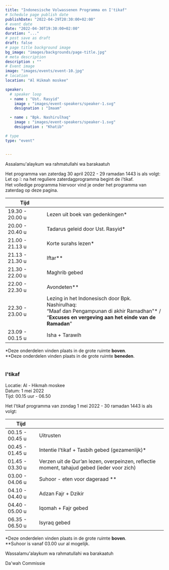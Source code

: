 ```yaml
---
title: "Indonesische Volwassenen Programma en I'tikaf"
# Schedule page publish date
publishDate: "2022-04-29T20:30:00+02:00"
# event date
date: "2022-04-30T19:30:00+02:00"
duration: "..."
# post save as draft
draft: false
# page title background image
bg_image: "images/backgrounds/page-title.jpg"
# meta description
description : ""
# Event image
image: "images/events/event-10.jpg"
# location
location: "Al Hikmah moskee"

speaker:
  # speaker loop
  - name : "Ust. Rasyid"
    image : "images/event-speakers/speaker-1.svg"
    designation : "Imaam"

  - name : "Bpk. Nashirulhaq"
    image : "images/event-speakers/speaker-1.svg"
    designation : "Khatib"

# type
type: "event"


---
```


Assalamu'alaykum wa rahmatullahi wa barakaatuh

Het programma van zaterdag 30 april 2022 - 29 ramadan 1443 is als volgt:<br/>
Let op ❕: na het reguliere zaterdagprogramma begint de i’tikaf.<br/>
Het volledige programma hiervoor vind je onder het programma van zaterdag op deze pagina.

| Tijd |  |
|------|------|
| 19.30 - 20.00 u | Lezen uit boek van gedenkingen* |
| 20.00 - 20.40 u | Tadarus geleid door Ust. Rasyid* |
| 21.00 - 21.13 u | Korte surahs lezen* |
| 21.13 - 21.30 u | Iftar** |
| 21.30 - 22.00 u | Maghrib gebed |
| 22.00 - 22.30 u | Avondeten** |
| 22.30 - 23.00 u | Lezing in het Indonesisch door Bpk. Nashirulhaq: <br/>“Maaf dan Pengampunan di akhir Ramadhan"* / <br/>“**Excuses en vergeving aan het einde van de Ramadan**” |
| 23.09 - 00.15 u | Isha + Tarawih |

*Deze onderdelen vinden plaats in de grote ruimte **boven**.<br/>
**Deze onderdelen vinden plaats in de grote ruimte **beneden**.
<br/>
<br/>


### I'tikaf

Locatie: Al - Hikmah moskee<br/>
Datum: 1 mei 2022<br/>
Tijd: 00.15 uur - 06.50<br/> 


Het I’tikaf programma van zondag 1 mei 2022 - 30 ramadan 1443 is als volgt: 


| Tijd | |
|------|-|
|00.15 - 00.45 u | Uitrusten |
| 00.45 - 01.45 u | Intentie I’tikaf + Tasbih gebed (gezamenlijk)* |
| 01.45 - 03.30 u | Verzen uit de Qur’an lezen, overpeinzen, reflectie moment, tahajud gebed (ieder voor zich) |
| 03.00 - 04.06 u | Suhoor - eten voor dageraad ** |
| 04.10 - 04.40 u | Adzan Fajr + Dzikir |
| 04.40 - 05.00 u | Iqomah + Fajr gebed | 
| 06.35 - 06.50 u | Isyraq gebed |

*Deze onderdelen vinden plaats in de grote ruimte **boven**.<br/>
**Suhoor is vanaf 03.00 uur al mogelijk.


Wassalamu'alaykum wa rahmatullahi wa barakaatuh

Da'wah Commissie